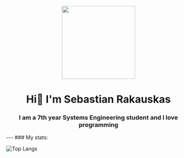 <div id="header" align="center">
    <img src="https://media.giphy.com/media/10zxDv7Hv5RF9C/giphy.gif" width="200"/>
    <h1 align="center">Hi👋 I'm Sebastian Rakauskas</h1>
    <h3 align="center">I am a 7th year Systems Engineering student and I love programming</h3>
</div>
---
### My stats:

![Top Langs](https://github-readme-stats.vercel.app/api/top-langs/?username=sbtnuwu&layout=compact)